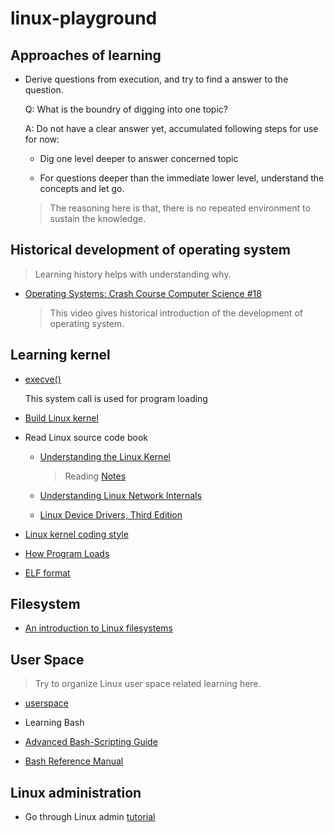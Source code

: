 # linux-playground

## Approaches of learning 

- Derive questions from execution, and try to find a answer to the question.

  Q: What is the boundry of digging into one topic?

  A: Do not have a clear answer yet, accumulated following steps for use for now:

    - Dig one level deeper to answer concerned topic

    - For questions deeper than the immediate lower level, understand the concepts and let go. 

    > The reasoning here is that, there is no repeated environment to sustain the knowledge.

## Historical development of operating system

> Learning history helps with understanding why.

- [Operating Systems: Crash Course Computer Science #18](https://www.youtube.com/watch?v=26QPDBe-NB8)

    > This video gives historical introduction of the development of operating system.

## Learning kernel

- [execve()](./systemcalls/execve/main.c)

  This system call is used for program loading

- [Build Linux kernel](./build-linux-kernel.md)

- Read Linux source code book

    - [Understanding the Linux Kernel](https://doc.lagout.org/operating%20system%20/linux/Understanding%20Linux%20Kernel.pdf)

      > Reading [Notes](./Understanding_Linux_Kernel/Readme.md)

    - [Understanding Linux Network Internals](https://book.douban.com/subject/1475839/)

    - [Linux Device Drivers, Third Edition](./Linux-Device-Drivers-Third-Edition.pdf)

- [Linux kernel coding style](https://www.kernel.org/doc/html/v4.16/process/coding-style.html)

- [How Program Loads](./bash/How-Program-Loads.md)

- [ELF format](./ELF_format/Readme.md)



## Filesystem

- [An introduction to Linux filesystems](https://opensource.com/life/16/10/introduction-linux-filesystems)


## User Space

> Try to organize Linux user space related learning here.

- [userspace](./userspace/Readme.md)

-  Learning Bash

  - [Advanced Bash-Scripting Guide](https://tldp.org/LDP/abs/abs-guide.pdf)

  - [Bash Reference Manual](https://www.gnu.org/software/bash/manual/html_node/index.html#Top)




## Linux administration

- Go through Linux admin [tutorial](https://www.tutorialspoint.com/linux_admin/index.htm)
